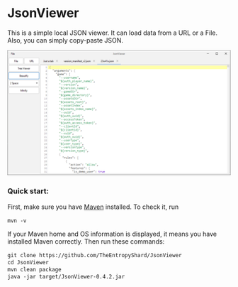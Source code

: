 # JsonViewer
This is a simple local JSON viewer. It can load data from a URL or a File. Also, you can simply copy-paste JSON.

![Screenshot](images/Screenshot.png)

### Quick start:
First, make sure you have [Maven](https://maven.apache.org/) installed. To check it, run
```shell
mvn -v
```
If your Maven home and OS information is displayed, it means you have installed Maven correctly. Then run these commands:
```shell
git clone https://github.com/TheEntropyShard/JsonViewer
cd JsonViewer
mvn clean package
java -jar target/JsonViewer-0.4.2.jar
```